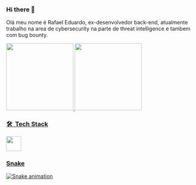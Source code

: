 ### Hi there 👋

Olá meu nome é Rafael Eduardo, ex-desenvolvedor back-end, atualmente trabalho na area de cybersecurity na parte de threat intelligence e tambem com bug bounty. 

<div>
<a href="https://github.com/reduPKR">
<img height="180em" src="https://github-readme-stats.vercel.app/api/top-langs/?username=reduPKR&layout=compact&langs_count=7&theme=dracula"/>
<img height="180em" src="https://github-readme-stats.vercel.app/api?username=reduPKR&show_icons=true&theme=dracula&include_all_commits=true&count_private=true"/>
</div>  
    
 
### 🛠 &nbsp;Tech Stack
<img src="https://cdn.jsdelivr.net/gh/devicons/devicon/icons/amazonwebservices/amazonwebservices-original-wordmark.svg" width="40" height="40"/>

### Snake
![Snake animation](https://github.com/reduPKR/reduPKR/blob/output/github-contribution-grid-snake.svg)

